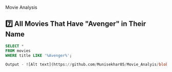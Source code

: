 Movie Analysis 

## 7️⃣ All Movies That Have "Avenger" in Their Name

```sql
SELECT *
FROM movies
WHERE title LIKE '%Avenger%';

Output - ![Alt text](https://github.com/Munisekhar05/Movie_Analyis/blob/main/Output-2.png)
